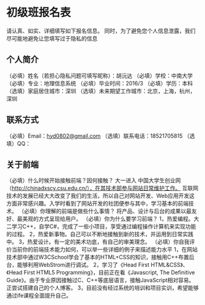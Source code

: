 # 初级班报名表

请认真、如实、详细填写如下报名信息。
同时，为了避免您个人信息泄露，我们尽可能地避免让您填写过于隐私的信息

## 个人简介

（必填）姓名（若担心隐私问题可填写昵称）：胡沅达
（必填）学校：中南大学
（必填）专业：地理信息系统
（必填）毕业时间：2016/3
（必填）学历：本科
（选填）家庭居住城市：深圳
（选填）未来期望工作城市：北京，上海，杭州，深圳

## 联系方式

（必填）Email：hyd0802@gmail.com
（选填）联系电话：18521705815
（选填）QQ：

## 关于前端

（必填）什么时候开始接触前端？因何接触？
  大一进入 中国大学生创业网（http://chinadxscy.csu.edu.cn/），在其技术部参与网站日常维护工作。
  互联网技术的发展已经大大改变了我们的生活，所以自己对网站开发、Web应用开发这方面非常感兴趣。入学时看到了网站开发的社团便参与其中，学习基本的前端技术。
（必填）你理解的前端是做些什么事情？
  将产品、设计与后台的成果以最友好、最美观的方式呈现给用户。
（必填）你为什么要学习前端？
  1，热爱编程。大二学习C++，自学C#，完成了一些小项目，享受通过编程操作计算机来实现功能的过程。
  2，热爱新事物。自己可以不断地接触到新的技术，并运用到日常实践中。
  3，热爱设计。有一定的美术功底，有自己的审美理念。
（必填）你自我评价当前你的前端技术能力如何，可以举一些详细的例子来描述能力水平
  1，在网站技术部中通过W3CSchool学会了基本的HTML+CSS的知识，接触用C++布置后台，能够利用WebStrom进行调试。
  2，学习了《Head First HTML&CSS》、《Head First HTML5 Programming》，目前正在看《Javascript, The Definitive Guide》。由于专业原因接触过C、C++等底层语言，接触JavaScript相对容易。正尝试搭建自己的个人博客。
  3，目前没有经过系统的培训和项目实训，希望能够通过ife课程全面提升自己。

